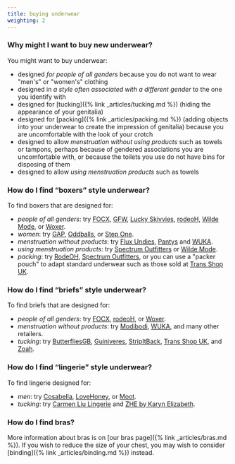 ```yaml
---
title: buying underwear
weighting: 2
---
```


### Why might I want to buy new underwear?

You might want to buy underwear:

- designed *for people of all genders* because you do not want to wear "men's" or "women's" clothing
- designed in *a style often associated with a different gender* to the one you identify with
- designed for [tucking]({% link _articles/tucking.md %}) (hiding the appearance of your genitalia)
- designed for [packing]({% link _articles/packing.md %}) (adding objects into your underwear to create the impression of genitalia) because you are uncomfortable with the look of your crotch
- designed to allow *menstruation without using products* such as towels or tampons, perhaps because of gendered associations you are uncomfortable with, or because the toilets you use do not have bins for disposing of them
- designed to allow *using menstruation products* such as towels

### How do I find “boxers” style underwear?

To find boxers that are designed for:

- *people of all genders*: try [FOCX](https://focx.co.uk/), [GFW](https://www.genderfreeworld.com/collections/underwear), [Lucky Skivvies](https://www.luckyskivvies.com/), [rodeoH](https://rodeoh.com/collections/underwear), [Wilde Mode](https://wildemode.com/collections/mens-womens-boxer-shorts), or [Woxer](https://woxer.com/).
- *women*: try [GAP](https://www.gap.co.uk/), [Oddballs](https://www.myoddballs.com/collections/ladies-boxer-shorts), or [Step One](https://uk.stepone.life/products/womens-boxer-tap-shoe).
- *menstruation without products*: try [Flux Undies](https://www.fluxundies.com/collections/period-pants/products/the-boxer-short), [Pantys](https://pantys.com/en-gb/collections/absorbent-underwear/products/boxer) and [WUKA](https://wuka.co.uk/collections/boxer-shorts).
- *using menstruation products*: try [Spectrum Outfitters](https://spectrumoutfitters.co.uk/pages/3-in-1-spectrum-boxer) or [Wilde Mode](https://wildemode.com/collections/mens-womens-boxer-shorts).
- *packing*: try [RodeOH](https://rodeoh.com/collections/packer-underwear), [Spectrum Outfitters](https://spectrumoutfitters.co.uk/pages/3-in-1-spectrum-boxer), or you can use a "packer pouch" to adapt standard underwear such as those sold at [Trans Shop UK](https://uktransshop.co.uk/).

### How do I find “briefs” style underwear?

To find briefs that are designed for:

- *people of all genders*: try [FOCX](https://focx.co.uk/), [rodeoH](https://rodeoh.com/collections/underwear), or [Woxer](https://woxer.com/).
- *menstruation without products*: try [Modibodi](https://www.modibodi.co.uk/), [WUKA](https://wuka.co.uk/), and many other retailers.
- *tucking*: try [ButterfliesGB](https://beautifullyhandmade.co.uk/store/butterfliesgb/), [Guiniveres](https://guiniveres.co.uk), [StripItBack](https://www.etsy.com/uk/shop/Stripitback), [Trans Shop UK](https://uktransshop.co.uk/collections/gaffs), and [Zoah](https://zoah.shop/).

### How do I find “lingerie” style underwear?

To find lingerie designed for:

- *men*: try [Cosabella](https://eu.cosabella.com/collections/mens), [LoveHoney](https://www.lovehoney.co.uk/lingerie/mens-underwear), or [Moot](https://mootlingerie.com). 
- *tucking*: try [Carmen Liu Lingerie](https://www.carmenliulingerie.co.uk) and [ZHE by Karyn Elizabeth](https://zhebykarynelizabeth.com).

### How do I find bras?

More information about bras is on [our bras page]({% link _articles/bras.md %}). If you wish to reduce the size of your chest, you may wish to consider [binding]({% link _articles/binding.md %}) instead.
